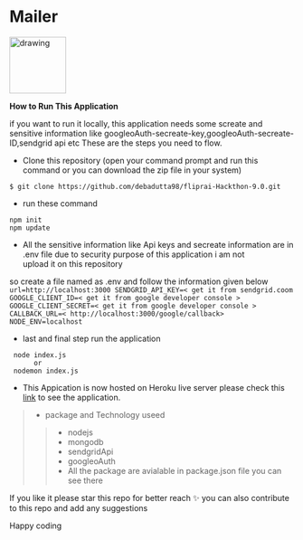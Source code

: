 # Mailer
<img src="https://zohowebstatic.com/sites/default/files/ogimage/mail-logo.png " alt="drawing" width="100"/>


**How to Run This Application**

if you want to run it locally, this application needs some screate and sensitive information like googleoAuth-secreate-key,googleoAuth-secreate-ID,sendgrid api etc These are the steps you need to flow.

 - Clone this repository (open your command prompt and run this command or you can download the zip file in your system)
```console
$ git clone https://github.com/debadutta98/fliprai-Hackthon-9.0.git
```
 - run these command
 ```console
 npm init
 npm update
 ```
 - All the sensitive information like Api keys and secreate information
   are in .env file due to security purpose of this application i am not      
   upload it on this repository

so create a file named as .env and follow the information given below
`
url=http://localhost:3000 SENDGRID_API_KEY=< get it from sendgrid.coom
GOOGLE_CLIENT_ID=< get it from google developer console > GOOGLE_CLIENT_SECRET=< get it from google developer console > CALLBACK_URL=< http://localhost:3000/google/callback> NODE_ENV=localhost
`

 - last and final step run the application
```console
 node index.js
      or
 nodemon index.js
 ```
 - This Appication is now hosted on Heroku live server please check this [link](https://flipai.herokuapp.com/) to see the application.



>- package and Technology useed
> >  - nodejs
> >  - mongodb
> >  - sendgridApi
> >  - googleoAuth
>>  - All the package are avialable in package.json file you can see there



 If you like it please star this repo for better reach ✨
 you can also contribute to this repo and add any suggestions

Happy coding
